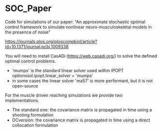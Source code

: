 # SOC_Paper
Code for simulations of our paper: "An approximate stochastic optimal control framework to simulate nonlinear neuro-musculoskeletal models in the presence of noise"

https://journals.plos.org/ploscompbiol/article?id=10.1371/journal.pcbi.1009338


You will need to install CasADi (https://web.casadi.org/) to solve the defined optimal control problems.
 - 'mumps' is the standard linear solver used within IPOPT optionssol.ipopt.linear_solver = 'mumps'
 - in some cases the linear solver 'ma57' is more performant, but it is not open-source


For the muscle driven reaching simulations we provide two implementations.
 - The standard one: the covariance matrix is propagated in time using a shooting formulation
 - DCversion: the covariance matrix is propagated in time using a direct collocation formulation
